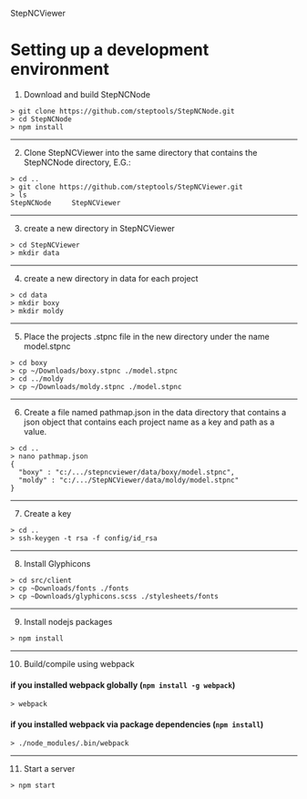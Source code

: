 StepNCViewer


Setting up a development environment
====================================

  1. Download and build StepNCNode

  ```
  > git clone https://github.com/steptools/StepNCNode.git
  > cd StepNCNode
  > npm install
  ```

  ------------------------------------------------------------------------------
  2. Clone StepNCViewer into the same directory that contains the StepNCNode
      directory, E.G.:

  ```
  > cd ..
  > git clone https://github.com/steptools/StepNCViewer.git
  > ls
  StepNCNode     StepNCViewer
  ```

  ------------------------------------------------------------------------------
  3. create a new directory in StepNCViewer

  ```
  > cd StepNCViewer
  > mkdir data
  ```

  ------------------------------------------------------------------------------
  4. create a new directory in data for each project

  ```
  > cd data
  > mkdir boxy
  > mkdir moldy
  ```

  ------------------------------------------------------------------------------
  5. Place the projects .stpnc file in the new directory under the name
      model.stpnc

  ```
  > cd boxy
  > cp ~/Downloads/boxy.stpnc ./model.stpnc
  > cd ../moldy
  > cp ~/Downloads/moldy.stpnc ./model.stpnc
  ```

  ------------------------------------------------------------------------------
  6. Create a file named pathmap.json in the data directory that contains a json
      object that contains each project name as a key and path as a value.

  ```
  > cd ..
  > nano pathmap.json
  {
    "boxy" : "c:/.../stepncviewer/data/boxy/model.stpnc",
    "moldy" : "c:/.../StepNCViewer/data/moldy/model.stpnc"
  }
  ```

  ------------------------------------------------------------------------------
  7. Create a key

  ```
  > cd ..
  > ssh-keygen -t rsa -f config/id_rsa
  ```
 
 ------------------------------------------------------------------------------
  8. Install Glyphicons

  ```
  > cd src/client
  > cp ~Downloads/fonts ./fonts
  > cp ~Downloads/glyphicons.scss ./stylesheets/fonts
  ```

  ------------------------------------------------------------------------------
  9. Install nodejs packages

  ```
  > npm install
  ```

  ------------------------------------------------------------------------------
  10. Build/compile using webpack

  #### if you installed webpack globally (`npm install -g webpack`)

  ```
  > webpack
  ```

  #### if you installed webpack via package dependencies (`npm install`)

  ```
  > ./node_modules/.bin/webpack
  ```

  ------------------------------------------------------------------------------
  11. Start a server

  ```
  > npm start
  ```
